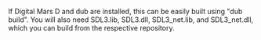 If Digital Mars D and dub are installed, this can be easily built using "dub build".
You will also need SDL3.lib, SDL3.dll, SDL3_net.lib, and SDL3_net.dll, which you can build from the respective repository.
